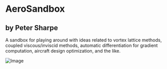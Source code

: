 # AeroSandbox
## by Peter Sharpe

A sandbox for playing around with ideas related to vortex lattice methods, coupled viscous/inviscid methods, automatic differentiation for gradient computation, aircraft design optimization, and the like.

![Image](AeroSandbox.jpg)
